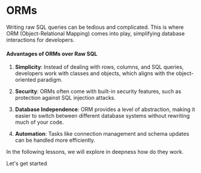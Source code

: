 # ORMs

Writing raw SQL queries can be tedious and complicated. This is where ORM (Object-Relational Mapping) comes into play, simplifying database interactions for developers.

#### Advantages of ORMs over Raw SQL

1. **Simplicity**: Instead of dealing with rows, columns, and SQL queries, developers work with classes and objects, which aligns with the object-oriented paradigm.
  
2. **Security**: ORMs often come with built-in security features, such as protection against SQL injection attacks.
  
3. **Database Independence**: ORM provides a level of abstraction, making it easier to switch between different database systems without rewriting much of your code.

4. **Automation**: Tasks like connection management and schema updates can be handled more efficiently.

In the following lessons, we will explore in deepness how do they work.

Let's get started